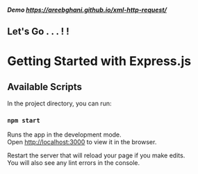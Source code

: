 ##### Demo https://areebghani.github.io/xml-http-request/
 
 ## Let's Go . . . ! !
 
# Getting Started with Express.js

## Available Scripts

In the project directory, you can run:

### `npm start`

Runs the app in the development mode.\
Open [http://localhost:3000](http://localhost:3000) to view it in the browser.

Restart the server that will reload your page if you make edits.\
You will also see any lint errors in the console.
